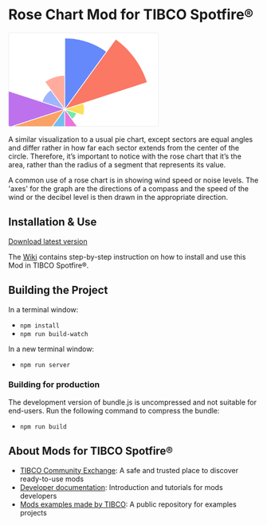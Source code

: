 # Rose Chart Mod for TIBCO Spotfire®

<img src="assets/rose.png" width="60%"/>

A similar visualization to a usual pie chart, except sectors are equal angles and differ rather in how far each sector extends from the center of the circle. Therefore, it’s important to notice with the rose chart that it’s the area, rather than the radius of a segment that represents its value.

A common use of a rose chart is in showing wind speed or noise levels. The 'axes' for the graph are the directions of a compass and the speed of the wind or the decibel level is then drawn in the appropriate direction.

## Installation & Use

[Download latest version](https://github.com/TIBCOSoftware/spotfire-mod-rose/releases)

The [Wiki](https://github.com/TIBCOSoftware/spotfire-mod-rose/wiki) contains step-by-step instruction on how to install and use this Mod in TIBCO Spotfire®.

## Building the Project

In a terminal window:
- `npm install`
- `npm run build-watch`

In a new terminal window:
- `npm run server`

### Building for production

The development version of bundle.js is uncompressed and not suitable for end-users. Run the following command to compress the bundle:
- `npm run build`

## About Mods for TIBCO Spotfire®
-   [TIBCO Community Exchange](https://community.tibco.com/s/global-search/%40uri#q=mod%20for%20tibco%20spotfire&t=Exchange&sort=date%20descending): A safe and trusted place to discover ready-to-use mods
-   [Developer documentation](https://tibcosoftware.github.io/spotfire-mods/docs/): Introduction and tutorials for mods developers
-   [Mods examples made by TIBCO](https://github.com/TIBCOSoftware/spotfire-mods/releases/latest): A public repository for examples projects

